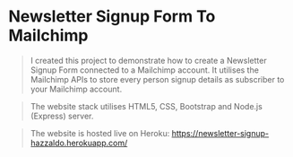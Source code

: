 # Newsletter Signup Form To Mailchimp

> I created this project to demonstrate how to create a Newsletter Signup Form connected to a Mailchimp account. It utilises the Mailchimp APIs to store every person signup details as subscriber to your Mailchimp account. 

> The website stack utilises HTML5, CSS, Bootstrap and Node.js (Express) server.

> The website is hosted live on Heroku: https://newsletter-signup-hazzaldo.herokuapp.com/